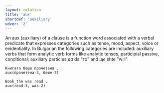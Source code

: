 ```yaml
---
layout: relation
title: 'aux'
shortdef: 'auxiliary'
udver: '2'
---
```


An aux (auxiliary) of a clause is a function word associated with a verbal predicate that expresses categories such as tense, mood, aspect, voice or evidentiality. 
In Bulgarian the following categories are included: auxiliary verbs that form analytic verb forms like analytic tenses, participial passive, conditional; auxiliary particles _да_ da "то" and _ще_ shte "will". 

~~~ sdparse
Книгата беше прочетена .
aux(прочетена-3, беше-2)
~~~

~~~ sdparse
Book_the was read .
aux(read-3, was-2)
~~~


